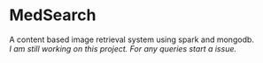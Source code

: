 # MedSearch
A content based image retrieval system using spark and mongodb.
<br><i>I am still working on this project. For any queries start a issue.<i/>
